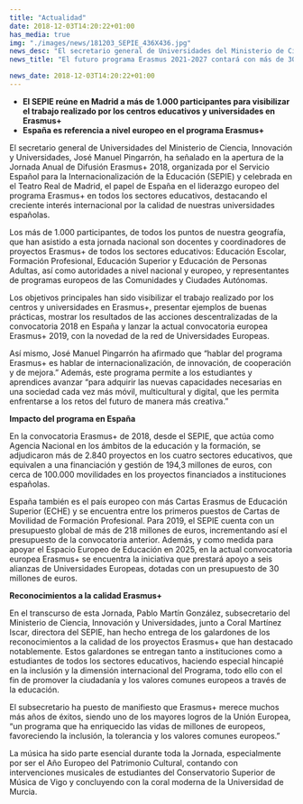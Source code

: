 ```yaml
---
title: "Actualidad"
date: 2018-12-03T14:20:22+01:00
has_media: true
img: "./images/news/181203_SEPIE_436X436.jpg"
news_desc: "El secretario general de Universidades del Ministerio de Ciencia, Innovación y Universidades, José Manuel Pingarrón, ha señalado en la apertura de la Jornada Anual de Difusión Erasmus+ 2018, organizada por el Servicio Español para la Internacionalización de la Educación (SEPIE) y celebrada en el Teatro Real de Madrid, el papel de España en el liderazgo europeo del programa Erasmus+ en todos los sectores educativos, destacando el creciente interés internacional por la calidad de nuestras universidades españolas."
news_title: "El futuro programa Erasmus 2021-2027 contará con más de 30.000 millones de euros"

news_date: 2018-12-03T14:20:22+01:00
---
```

<ul>
<li><b>El SEPIE re&uacute;ne en Madrid a m&aacute;s de 1.000 participantes para visibilizar el trabajo realizado por los centros educativos y universidades en Erasmus+</b></li>
<li><b>Espa&ntilde;a es referencia a nivel europeo en el programa Erasmus+</b></li>
</ul>
<p>El secretario general de Universidades del Ministerio de Ciencia, Innovaci&oacute;n y Universidades, Jos&eacute; Manuel Pingarr&oacute;n, ha se&ntilde;alado en la apertura de la Jornada Anual de Difusi&oacute;n Erasmus+ 2018, organizada por el Servicio Espa&ntilde;ol para la Internacionalizaci&oacute;n de la Educaci&oacute;n (SEPIE) y celebrada en el Teatro Real de Madrid, el papel de Espa&ntilde;a en el liderazgo europeo del programa Erasmus+ en todos los sectores educativos, destacando el creciente inter&eacute;s internacional por la calidad de nuestras universidades espa&ntilde;olas.</p>
<p>Los m&aacute;s de 1.000 participantes, de todos los puntos de nuestra geograf&iacute;a, que han asistido a esta jornada nacional son docentes y coordinadores de proyectos Erasmus+ de todos los sectores educativos: Educaci&oacute;n Escolar, Formaci&oacute;n Profesional, Educaci&oacute;n Superior y Educaci&oacute;n de Personas Adultas, as&iacute; como autoridades a nivel nacional y europeo, y representantes de programas europeos de las Comunidades y Ciudades Aut&oacute;nomas.</p>
<p>Los objetivos principales han sido visibilizar el trabajo realizado por los centros y universidades en Erasmus+, presentar ejemplos de buenas pr&aacute;cticas, mostrar los resultados de las acciones descentralizadas de la convocatoria 2018 en Espa&ntilde;a y lanzar la actual convocatoria europea Erasmus+ 2019, con la novedad de la red de Universidades Europeas.</p>
<p>As&iacute; mismo, Jos&eacute; Manuel Pingarr&oacute;n ha afirmado que &ldquo;hablar del programa Erasmus+ es hablar de internacionalizaci&oacute;n, de innovaci&oacute;n, de cooperaci&oacute;n y de mejora.&rdquo; Adem&aacute;s, este programa permite a los estudiantes y aprendices avanzar &ldquo;para adquirir las nuevas capacidades necesarias en una sociedad cada vez m&aacute;s m&oacute;vil, multicultural y digital, que les permita enfrentarse a los retos del futuro de manera m&aacute;s creativa.&rdquo;</p>
<p><b>Impacto del programa en Espa&ntilde;a</b></p>
<p>En la convocatoria Erasmus+ de 2018, desde el SEPIE, que act&uacute;a como Agencia Nacional en los &aacute;mbitos de la educaci&oacute;n y la formaci&oacute;n, se adjudicaron m&aacute;s de 2.840 proyectos en los cuatro sectores educativos, que equivalen a una financiaci&oacute;n y gesti&oacute;n de 194,3 millones de euros, con cerca de 100.000 movilidades en los proyectos financiados a instituciones espa&ntilde;olas.</p>
<p>Espa&ntilde;a tambi&eacute;n es el pa&iacute;s europeo con m&aacute;s Cartas Erasmus de Educaci&oacute;n Superior (ECHE) y se encuentra entre los primeros puestos de Cartas de Movilidad de Formaci&oacute;n Profesional. Para 2019, el SEPIE cuenta con un presupuesto global de m&aacute;s de 218 millones de euros, incrementando as&iacute; el presupuesto de la convocatoria anterior. Adem&aacute;s, y como medida para apoyar el Espacio Europeo de Educaci&oacute;n en 2025, en la actual convocatoria europea Erasmus+ se encuentra la iniciativa que prestar&aacute; apoyo a seis alianzas de Universidades Europeas, dotadas con un presupuesto de 30 millones de euros.</p>
<p><b>Reconocimientos a la calidad Erasmus+</b></p>
<p>En el transcurso de esta Jornada, Pablo Mart&iacute;n Gonz&aacute;lez, subsecretario del Ministerio de Ciencia, Innovaci&oacute;n y Universidades, junto a Coral Mart&iacute;nez Iscar, directora del SEPIE, han hecho entrega de los galardones de los reconocimientos a la calidad de los proyectos Erasmus+ que han destacado notablemente. Estos galardones se entregan tanto a instituciones como a estudiantes de todos los sectores educativos, haciendo especial hincapi&eacute; en la inclusi&oacute;n y la dimensi&oacute;n internacional del Programa, todo ello con el fin de promover la ciudadan&iacute;a y los valores comunes europeos a trav&eacute;s de la educaci&oacute;n.</p>
<p>El subsecretario ha puesto de manifiesto que Erasmus+ merece muchos m&aacute;s a&ntilde;os de &eacute;xitos, siendo uno de los mayores logros de la Uni&oacute;n Europea, &ldquo;un programa que ha enriquecido las vidas de millones de europeos, favoreciendo la inclusi&oacute;n, la tolerancia y los valores comunes europeos.&rdquo;</p>
<p>La m&uacute;sica ha sido parte esencial durante toda la Jornada, especialmente por ser el A&ntilde;o Europeo del Patrimonio Cultural, contando con intervenciones musicales de estudiantes del Conservatorio Superior de M&uacute;sica de Vigo y concluyendo con la coral moderna de la Universidad de Murcia.</p>